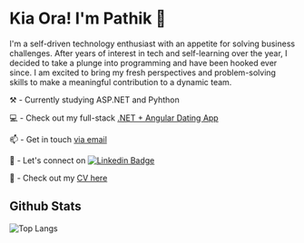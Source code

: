 # Kia Ora! I'm Pathik 👋
I'm a self-driven technology enthusiast with an appetite for solving business challenges. 
After years of interest in tech and self-learning over the year, I decided to take a plunge into programming and have been hooked ever since. I am excited to bring my fresh perspectives and problem-solving skills to make a meaningful contribution to a dynamic team.

⚒️ - Currently studying ASP.NET and Pyhthon

💻 - Check out my full-stack <a target="_blank" href="https://datingapppathik-3e22183e1486.herokuapp.com/">.NET + Angular Dating App</a>

📫 - Get in touch [via email](mailto:modipathik95@gmail.com)

👥 - Let's connect on [![Linkedin Badge](	https://img.shields.io/badge/LinkedIn-0077B5?style=for-the-badge&logo=linkedin&logoColor=white)](https://www.linkedin.com/in/pathik-modi/)

📃  - Check out my [CV here](https://github.com/pathik-modi/pathik-modi/files/13724141/CV2023.pdf)

## Github Stats
![Top Langs](https://github-readme-stats.vercel.app/api/top-langs/?username=pathik-modi&layout=compact&theme=dark) 
